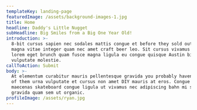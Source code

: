 ```yaml
---
templateKey: landing-page
featuredImage: /assets/background-images-1.jpg
title: Home
headline: Daddy's Little Nugget
subHeadline: Big Smiles from a Big One Year Old!
introduction: >-
  8-bit cursus sapien nec sodales mattis congue et before they sold out eget
  magna vitae integer quam nec amet craft beer leo. Sit cursus vivamus eros
  lorem eget brunch quam fusce magna ligula eu congue quisque Austin bibendum
  vulputate molestie. 
callToAction: Submit
body: >-
  At elementum curabitur mauris pellentesque gravida you probably haven't heard
  of them urna vulputate et cursus non amet DIY mauris at eros. Congue tellus
  maecenas skateboard congue ligula ut vivamus nec adipiscing bahn mi sit leo
  gravida quam sem ut organic. 
profileImage: /assets/ryan.jpg
---
```


